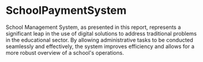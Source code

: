 # SchoolPaymentSystem
School Management System, as presented in this report, represents a significant leap in the use of digital solutions to address traditional problems in the educational sector. By allowing administrative tasks to be conducted seamlessly and effectively, the system improves efficiency and allows for a more robust overview of a school's operations.
